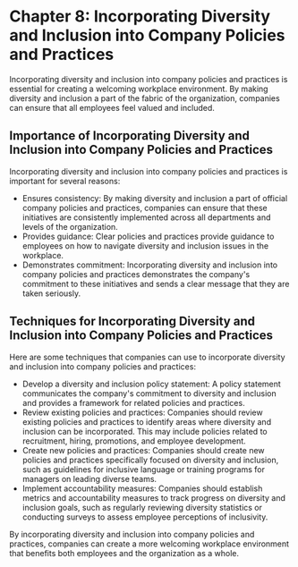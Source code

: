 Chapter 8: Incorporating Diversity and Inclusion into Company Policies and Practices
====================================================================================

Incorporating diversity and inclusion into company policies and practices is essential for creating a welcoming workplace environment. By making diversity and inclusion a part of the fabric of the organization, companies can ensure that all employees feel valued and included.

Importance of Incorporating Diversity and Inclusion into Company Policies and Practices
---------------------------------------------------------------------------------------

Incorporating diversity and inclusion into company policies and practices is important for several reasons:

* Ensures consistency: By making diversity and inclusion a part of official company policies and practices, companies can ensure that these initiatives are consistently implemented across all departments and levels of the organization.
* Provides guidance: Clear policies and practices provide guidance to employees on how to navigate diversity and inclusion issues in the workplace.
* Demonstrates commitment: Incorporating diversity and inclusion into company policies and practices demonstrates the company's commitment to these initiatives and sends a clear message that they are taken seriously.

Techniques for Incorporating Diversity and Inclusion into Company Policies and Practices
----------------------------------------------------------------------------------------

Here are some techniques that companies can use to incorporate diversity and inclusion into company policies and practices:

* Develop a diversity and inclusion policy statement: A policy statement communicates the company's commitment to diversity and inclusion and provides a framework for related policies and practices.
* Review existing policies and practices: Companies should review existing policies and practices to identify areas where diversity and inclusion can be incorporated. This may include policies related to recruitment, hiring, promotions, and employee development.
* Create new policies and practices: Companies should create new policies and practices specifically focused on diversity and inclusion, such as guidelines for inclusive language or training programs for managers on leading diverse teams.
* Implement accountability measures: Companies should establish metrics and accountability measures to track progress on diversity and inclusion goals, such as regularly reviewing diversity statistics or conducting surveys to assess employee perceptions of inclusivity.

By incorporating diversity and inclusion into company policies and practices, companies can create a more welcoming workplace environment that benefits both employees and the organization as a whole.
